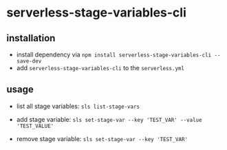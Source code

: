 # serverless-stage-variables-cli

## installation

- install dependency via `npm install serverless-stage-variables-cli --save-dev`
- add `serverless-stage-variables-cli` to the `serverless.yml`

## usage

- list all stage variables: `sls list-stage-vars`

- add stage variable: `sls set-stage-var --key 'TEST_VAR' --value 'TEST_VALUE'`

- remove stage variable: `sls set-stage-var --key 'TEST_VAR'`